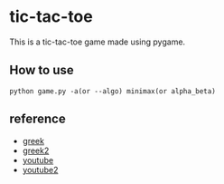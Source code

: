 # tic-tac-toe
This is a tic-tac-toe game made using pygame.

## How to use
```python game.py -a(or --algo) minimax(or alpha_beta)```

## reference
- [greek](https://www.geeksforgeeks.org/tic-tac-toe-gui-in-python-using-pygame)
- [greek2](https://www.geeksforgeeks.org/minimax-algorithm-in-game-theory-set-4-alpha-beta-pruning/)
- [youtube](https://youtu.be/JC1QsLOXp-I)
- [youtube2](https://youtu.be/2Tr8LkyU78c)